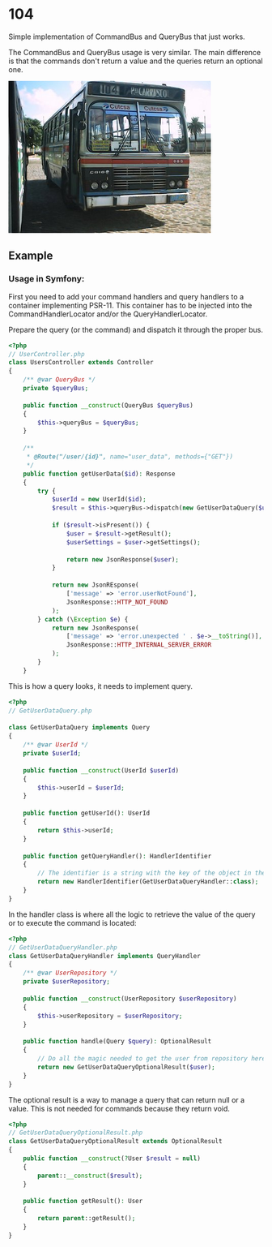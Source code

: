 # 104

Simple implementation of CommandBus and QueryBus that just works.

The CommandBus and QueryBus usage is very similar. The main difference is that the commands don't return a value and the queries return an optional one.

![Cutcsa 104 paso carrasco](./files/cutcsa-viejo-104.jpg)

## Example

### Usage in Symfony:

First you need to add your command handlers and query handlers to a container implementing PSR-11. This container has to be injected into the CommandHandlerLocator and/or the QueryHandlerLocator.

Prepare the query (or the command) and dispatch it through the proper bus.
```php
<?php
// UserController.php
class UsersController extends Controller
{
    /** @var QueryBus */
    private $queryBus;
    
    public function __construct(QueryBus $queryBus)
    {
        $this->queryBus = $queryBus;
    }
    
    /**
     * @Route("/user/{id}", name="user_data", methods={"GET"})
     */
    public function getUserData($id): Response
    {
        try {
            $userId = new UserId($id);
            $result = $this->queryBus->dispatch(new GetUserDataQuery($userId));

            if ($result->isPresent()) {
                $user = $result->getResult();
                $userSettings = $user->getSettings();

                return new JsonResponse($user);
            }

            return new JsonREsponse(
                ['message' => 'error.userNotFound'],
                JsonResponse::HTTP_NOT_FOUND
            );
        } catch (\Exception $e) {
            return new JsonResponse(
                ['message' => 'error.unexpected ' . $e->__toString()],
                JsonResponse::HTTP_INTERNAL_SERVER_ERROR
            );
        }
    }
```

This is how a query looks, it needs to implement query.
```php
<?php
// GetUserDataQuery.php

class GetUserDataQuery implements Query
{
    /** @var UserId */
    private $userId;

    public function __construct(UserId $userId)
    {
        $this->userId = $userId;
    }

    public function getUserId(): UserId
    {
        return $this->userId;
    }

    public function getQueryHandler(): HandlerIdentifier
    {
        // The identifier is a string with the key of the object in the container.
        return new HandlerIdentifier(GetUserDataQueryHandler::class);
    }
}
```

In the handler class is where all the logic to retrieve the value of the query or to execute the command is located:
```php
<?php
// GetUserDataQueryHandler.php
class GetUserDataQueryHandler implements QueryHandler
{    
    /** @var UserRepository */
    private $userRepository;

    public function __construct(UserRepository $userRepository)
    {
        $this->userRepository = $userRepository;
    }

    public function handle(Query $query): OptionalResult
    {
        // Do all the magic needed to get the user from repository here
        return new GetUserDataQueryOptionalResult($user);
    }
}
```

The optional result is a way to manage a query that can return null or a value. This is not needed for commands because they return void.
```php
<?php
// GetUserDataQueryOptionalResult.php
class GetUserDataQueryOptionalResult extends OptionalResult
{
    public function __construct(?User $result = null)
    {
        parent::__construct($result);
    }

    public function getResult(): User
    {
        return parent::getResult();
    }
}
```
